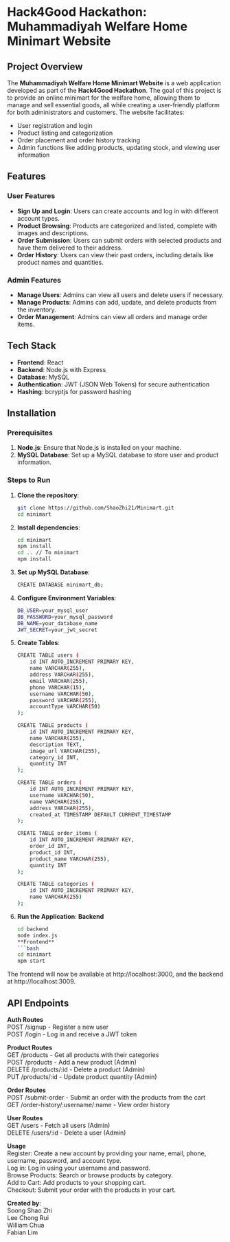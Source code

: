 # Hack4Good Hackathon: Muhammadiyah Welfare Home Minimart Website

## Project Overview

The **Muhammadiyah Welfare Home Minimart Website** is a web application developed as part of the **Hack4Good Hackathon**. The goal of this project is to provide an online minimart for the welfare home, allowing them to manage and sell essential goods, all while creating a user-friendly platform for both administrators and customers. The website facilitates:

- User registration and login
- Product listing and categorization
- Order placement and order history tracking
- Admin functions like adding products, updating stock, and viewing user information

## Features

### User Features

- **Sign Up and Login**: Users can create accounts and log in with different account types.
- **Product Browsing**: Products are categorized and listed, complete with images and descriptions.
- **Order Submission**: Users can submit orders with selected products and have them delivered to their address.
- **Order History**: Users can view their past orders, including details like product names and quantities.

### Admin Features

- **Manage Users**: Admins can view all users and delete users if necessary.
- **Manage Products**: Admins can add, update, and delete products from the inventory.
- **Order Management**: Admins can view all orders and manage order items.

## Tech Stack

- **Frontend**: React
- **Backend**: Node.js with Express
- **Database**: MySQL
- **Authentication**: JWT (JSON Web Tokens) for secure authentication
- **Hashing**: bcryptjs for password hashing

## Installation

### Prerequisites

1. **Node.js**: Ensure that Node.js is installed on your machine.
2. **MySQL Database**: Set up a MySQL database to store user and product information.

### Steps to Run

1. **Clone the repository**:
   ```bash
   git clone https://github.com/ShaoZhi21/Minimart.git
   cd minimart
2. **Install dependencies**:
    ```bash
    cd minimart
    npm install
    cd .. // To minimart
    npm install
3. **Set up MySQL Database**:
    ```bash
    CREATE DATABASE minimart_db;
4. **Configure Environment Variables**:
    ```bash
    DB_USER=your_mysql_user
    DB_PASSWORD=your_mysql_password
    DB_NAME=your_database_name
    JWT_SECRET=your_jwt_secret
5. **Create Tables**:
    ```bash
    CREATE TABLE users (
        id INT AUTO_INCREMENT PRIMARY KEY,
        name VARCHAR(255),
        address VARCHAR(255),
        email VARCHAR(255),
        phone VARCHAR(15),
        username VARCHAR(50),
        password VARCHAR(255),
        accountType VARCHAR(50)
    );

    CREATE TABLE products (
        id INT AUTO_INCREMENT PRIMARY KEY,
        name VARCHAR(255),
        description TEXT,
        image_url VARCHAR(255),
        category_id INT,
        quantity INT
    );

    CREATE TABLE orders (
        id INT AUTO_INCREMENT PRIMARY KEY,
        username VARCHAR(50),
        name VARCHAR(255),
        address VARCHAR(255),
        created_at TIMESTAMP DEFAULT CURRENT_TIMESTAMP
    );

    CREATE TABLE order_items (
        id INT AUTO_INCREMENT PRIMARY KEY,
        order_id INT,
        product_id INT,
        product_name VARCHAR(255),
        quantity INT
    );

    CREATE TABLE categories (
        id INT AUTO_INCREMENT PRIMARY KEY,
        name VARCHAR(255)
    );
6. **Run the Application**: 
    **Backend**
    ```bash
    cd backend
    node index.js
    **Frontend**
    ```bash
    cd minimart
    npm start
The frontend will now be available at http://localhost:3000, and the backend at http://localhost:3009.<br>

## API Endpoints
**Auth Routes**<br>
POST /signup - Register a new user<br>
POST /login - Log in and receive a JWT token<br>

**Product Routes**<br>
GET /products - Get all products with their categories<br>
POST /products - Add a new product (Admin)<br>
DELETE /products/:id - Delete a product (Admin)<br>
PUT /products/:id - Update product quantity (Admin)<br>

**Order Routes**<br>
POST /submit-order - Submit an order with the products from the cart<br>
GET /order-history/:username/:name - View order history<br>

**User Routes**<br>
GET /users - Fetch all users (Admin)<br>
DELETE /users/:id - Delete a user (Admin)<br>

**Usage**<br>
Register: Create a new account by providing your name, email, phone, username, password, and account type.<br>
Log in: Log in using your username and password.<br>
Browse Products: Search or browse products by category.<br>
Add to Cart: Add products to your shopping cart.<br>
Checkout: Submit your order with the products in your cart.<br>

**Created by**:<br>
Soong Shao Zhi<br>
Lee Chong Rui<br>
William Chua<br>
Fabian Lim<br>